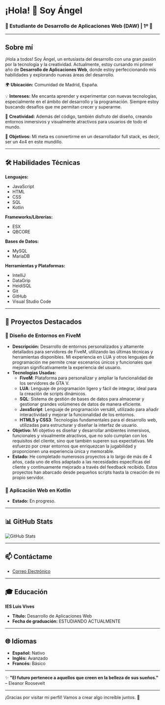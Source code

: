 # ¡Hola! 👋 Soy Ángel

### 🌟 Estudiante de Desarrollo de Aplicaciones Web (DAW) | 1º 🌟

---

## Sobre mí

¡Hola a todos! Soy Ángel, un entusiasta del desarrollo con una gran pasión por la tecnología y la creatividad. Actualmente, estoy cursando mi primer año de **Desarrollo de Aplicaciones Web**, donde estoy perfeccionando mis habilidades y explorando nuevas áreas del desarrollo.

🌍 **Ubicación:** Comunidad de Madrid, España.

💡 **Intereses:** Me encanta aprender y experimentar con nuevas tecnologías, especialmente en el ámbito del desarrollo y la programación. Siempre estoy buscando desafíos que me permitan crecer y superarme.

🎨 **Creatividad:** Además del código, también disfruto del diseño, creando entornos inmersivos y visualmente atractivos para usuarios de todo el mundo.

🚀 **Objetivos:** Mi meta es convertirme en un desarrollador full stack, es decir, ser un 4x4 en este mundillo.

---

## 🛠️ Habilidades Técnicas

**Lenguajes:**
- JavaScript
- HTML
- CSS
- SQL
- Kotlin

**Frameworks/Librerías:**
- ESX
- QBCORE

**Bases de Datos:**
- MySQL
- MariaDB

**Herramientas y Plataformas:**
- IntelliJ
- DataGrip
- HeidiSQL
- Git
- GitHub
- Visual Studio Code
---

## 🚀 Proyectos Destacados

### 🎨 Diseño de Entornos en FiveM
- **Descripción:** Desarrollo de entornos personalizados y altamente detallados para servidores de FiveM, utilizando las últimas técnicas y herramientas disponibles. Mi experiencia en LUA y otros lenguajes de programación me permite crear escenarios únicos y funcionales que mejoran significativamente la experiencia del usuario.
- **Tecnologías Usadas:** 
  - **FiveM**: Plataforma para personalizar y ampliar la funcionalidad de los servidores de GTA V.
  - **LUA**: Lenguaje de programación ligero y fácil de integrar, ideal para la creación de scripts dinámicos.
  - **SQL**: Sistema de gestión de bases de datos para almacenar y gestionar grandes volúmenes de datos de manera eficiente.
  - **JavaScript**: Lenguaje de programación versátil, utilizado para añadir interactividad y mejorar la funcionalidad de los entornos.
  - **HTML5 y CSS3**: Tecnologías fundamentales para el desarrollo web, utilizadas para estructurar y diseñar la interfaz de usuario.
- **Objetivo:** Mi objetivo es diseñar y desarrollar ambientes inmersivos, funcionales y visualmente atractivos, que no solo cumplan con los requisitos del cliente, sino que también superen sus expectativas. Me esfuerzo por crear entornos que enriquezcan la jugabilidad y proporcionen una experiencia única y memorable.
- **Estado:** He completado numerosos proyectos a lo largo de más de 4 años, cada uno de ellos adaptado a las necesidades específicas del cliente y continuamente mejorado a través del feedback recibido. Estos proyectos han abarcado desde pequeños scripts hasta la creación de mi propio servidor.

### 📱 Aplicación Web en Kotlin
- **Estado:** En progreso.

---

## 📊 GitHub Stats

![GitHub Stats](https://github-readme-stats.vercel.app/api?username=SrAngelDev&show_icons=true&theme=radical)

---

## 📫 Contáctame

- [Correo Electrónico](mailto:angelsangas1@gmail.com)

---

## 🎓 Educación

**IES Luis Vives**
- **Título:** Desarrollo de Aplicaciones Web
- **Fecha de graduación:** ESTUDIANDO ACTUALMENTE

---

## 🌐 Idiomas

- **Español:** Nativo
- **Inglés:** Avanzado
- **Francés:** Básico

---

✨ **"El futuro pertenece a aquellos que creen en la belleza de sus sueños."** – Eleanor Roosevelt

---

¡Gracias por visitar mi perfil! Vamos a crear algo increíble juntos. 🚀
